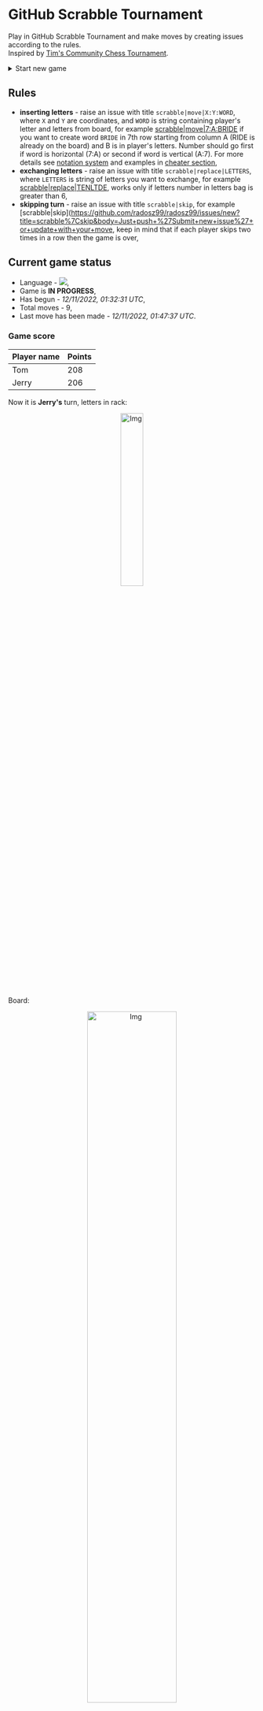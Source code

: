 
# GitHub Scrabble Tournament
Play in GitHub Scrabble Tournament and make moves by creating issues according to the rules.    
Inspired by [Tim's Community Chess Tournament](https://github.com/timburgan/).

<details>
  <summary>Start new game</summary>
  
 
 - [GB](https://github.com/radosz99/radosz99/issues/new?title=scrabble%7Cinit%7CGB&body=Just+push+%27Submit+new+issue%27+or+update+with+your+move)  ![](https://raw.githubusercontent.com/radosz99/radosz99/main/flags/GB.png)
 - [PL](https://github.com/radosz99/radosz99/issues/new?title=scrabble%7Cinit%7CPL&body=Just+push+%27Submit+new+issue%27+or+update+with+your+move)  ![](https://raw.githubusercontent.com/radosz99/radosz99/main/flags/PL.png)
 - [ES](https://github.com/radosz99/radosz99/issues/new?title=scrabble%7Cinit%7CES&body=Just+push+%27Submit+new+issue%27+or+update+with+your+move)  ![](https://raw.githubusercontent.com/radosz99/radosz99/main/flags/ES.png)
 - [DE](https://github.com/radosz99/radosz99/issues/new?title=scrabble%7Cinit%7CDE&body=Just+push+%27Submit+new+issue%27+or+update+with+your+move)  ![](https://raw.githubusercontent.com/radosz99/radosz99/main/flags/DE.png)
 - [FR](https://github.com/radosz99/radosz99/issues/new?title=scrabble%7Cinit%7CFR&body=Just+push+%27Submit+new+issue%27+or+update+with+your+move)  ![](https://raw.githubusercontent.com/radosz99/radosz99/main/flags/FR.png)
</details>
        

## Rules
 - **inserting letters** - raise an issue with title `scrabble|move|X:Y:WORD`, where `X` and `Y` are coordinates, and `WORD` is string containing player's letter and letters from board, for example [scrabble&#124;move&#124;7:A:BRIDE](https://github.com/radosz99/radosz99/issues/new?title=scrabble%7Cmove%7C7%3AA%3ABRIDE&body=Just+push+%27Submit+new+issue%27+or+update+with+your+move) if you want to create word `BRIDE` in 7th row starting from column A (RIDE is already on the board) and B is in player's letters. Number should go first if word is horizontal (7:A) or second if word is vertical (A:7). For more details see [notation system](https://en.wikipedia.org/wiki/Scrabble#Notation_system) and examples in [cheater section](#cheater),
 - **exchanging letters** - raise an issue with title `scrabble|replace|LETTERS`, where `LETTERS` is string of letters you want to exchange, for example [scrabble&#124;replace&#124;TENLTDE](https://github.com/radosz99/radosz99/issues/new?title=scrabble%7Creplace%7CTENLTDE&body=Just+push+%27Submit+new+issue%27+or+update+with+your+move), works only if letters number in letters bag is greater than 6,
 - **skipping turn** - raise an issue with title `scrabble|skip`, for example [scrabble&#124;skip](https://github.com/radosz99/radosz99/issues/new?title=scrabble%7Cskip&body=Just+push+%27Submit+new+issue%27+or+update+with+your+move, keep in mind that if each player skips two times in a row then the game is over,

## Current game status
 - Language - ![](https://raw.githubusercontent.com/radosz99/radosz99/main/flags/ES.png),
 - Game is **IN PROGRESS**,
 - Has begun - *12/11/2022, 01:32:31 UTC*,
 - Total moves - 9,
 - Last move has been made - *12/11/2022, 01:47:37 UTC*.
    
### Game score
| Player name | Points |
 | - | - |  
| Tom | 208
| Jerry | 206

Now it is **Jerry's** turn, letters in rack:
<p align="center">
    <img src="https://raw.githubusercontent.com/radosz99/radosz99/main/rack.png" width=30% alt="Img"/>
</p>

Board:
<p align="center">
<img src="https://raw.githubusercontent.com/radosz99/radosz99/main/board.png" width=60% alt="Img"/>
</p>
    
## User leaderboard
| Moves | Who | Points |
| - | - | - |
| 9 | [@radosz99](github.com/radosz99)| 414

<a name="cheater"></a>
## Cheater section  
Try out my algorithm and check the moves that were found based on the state of the board and rack. :cowboy_hat_face:
<details>
  <summary>Reveal some fancy moves :)</summary>
  
  | Id | Move | Points |
  | - | - | - |  
|1 | [O:10:ledon](https://github.com/radosz99/radosz99/issues/new?title=scrabble%7Cmove%7CO%3A10%3Aledon&body=Just+push+%27Submit+new+issue%27+or+update+with+your+move) | 21 
|2 | [1:I:entolde](https://github.com/radosz99/radosz99/issues/new?title=scrabble%7Cmove%7C1%3AI%3Aentolde&body=Just+push+%27Submit+new+issue%27+or+update+with+your+move) | 20 
|3 | [1:I:denote](https://github.com/radosz99/radosz99/issues/new?title=scrabble%7Cmove%7C1%3AI%3Adenote&body=Just+push+%27Submit+new+issue%27+or+update+with+your+move) | 18 
|4 | [1:I:detone](https://github.com/radosz99/radosz99/issues/new?title=scrabble%7Cmove%7C1%3AI%3Adetone&body=Just+push+%27Submit+new+issue%27+or+update+with+your+move) | 18 
|5 | [1:I:enlode](https://github.com/radosz99/radosz99/issues/new?title=scrabble%7Cmove%7C1%3AI%3Aenlode&body=Just+push+%27Submit+new+issue%27+or+update+with+your+move) | 18 
|6 | [O:10:leton](https://github.com/radosz99/radosz99/issues/new?title=scrabble%7Cmove%7CO%3A10%3Aleton&body=Just+push+%27Submit+new+issue%27+or+update+with+your+move) | 18 
|7 | [O:10:telon](https://github.com/radosz99/radosz99/issues/new?title=scrabble%7Cmove%7CO%3A10%3Atelon&body=Just+push+%27Submit+new+issue%27+or+update+with+your+move) | 18 
|8 | [O:10:teton](https://github.com/radosz99/radosz99/issues/new?title=scrabble%7Cmove%7CO%3A10%3Ateton&body=Just+push+%27Submit+new+issue%27+or+update+with+your+move) | 18 
|9 | [1:I:entole](https://github.com/radosz99/radosz99/issues/new?title=scrabble%7Cmove%7C1%3AI%3Aentole&body=Just+push+%27Submit+new+issue%27+or+update+with+your+move) | 16 
|10 | [12:C:tender](https://github.com/radosz99/radosz99/issues/new?title=scrabble%7Cmove%7C12%3AC%3Atender&body=Just+push+%27Submit+new+issue%27+or+update+with+your+move) | 16 
</details>
    
## Latest moves
<details>
<summary>Show 10 latest moves</summary>
  
  
  | Id | Type | Move / Letters to replace | Created words / New letters | Date | Points | Player | Who |
  | - | - | - | - | - | - | - | - |
|8| INSERT | L:0:bogan | ['BOGAN'] | 12/11/2022, 01:47:36 UTC | 22 | Tom | [@radosz99](github.com/radosz99) |
|7| INSERT | 7:L:pega | ['PEGA'] | 12/11/2022, 01:46:33 UTC | 30 | Jerry | [@radosz99](github.com/radosz99) |
|6| INSERT | M:6:helearia | ['HELEARIA'] | 12/11/2022, 01:45:31 UTC | 82 | Tom | [@radosz99](github.com/radosz99) |
|5| INSERT | 13:H:escosado | ['ESCOSADO'] | 12/11/2022, 01:42:18 UTC | 84 | Jerry | [@radosz99](github.com/radosz99) |
|4| INSERT | 4:H:zorruna | ['ZORRUNA'] | 12/11/2022, 01:40:51 UTC | 44 | Tom | [@radosz99](github.com/radosz99) |
|3| INSERT | H:10:aireo | ['AIREO'] | 12/11/2022, 01:39:32 UTC | 18 | Jerry | [@radosz99](github.com/radosz99) |
|2| INSERT | 10:E:hipases | ['HIPASES'] | 12/11/2022, 01:38:55 UTC | 48 | Tom | [@radosz99](github.com/radosz99) |
|1| INSERT | I:3:toalleros | ['TOALLEROS'] | 12/11/2022, 01:37:52 UTC | 74 | Jerry | [@radosz99](github.com/radosz99) |
|0| INSERT | 7:H:fer | ['FER'] | 12/11/2022, 01:36:05 UTC | 12 | Tom | [@radosz99](github.com/radosz99) |
</details>
    